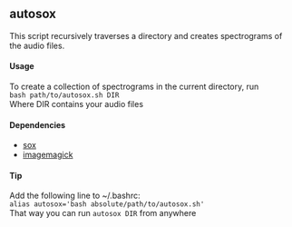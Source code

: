 ## autosox
This script recursively traverses a directory and creates spectrograms of the audio files.  

#### Usage  
To create a collection of spectrograms in the current directory, run  
```bash path/to/autosox.sh DIR```  
Where DIR contains your audio files

#### Dependencies
- [sox](http://sox.sourceforge.net/)  
- [imagemagick](https://imagemagick.org/index.php)  

#### Tip
Add the following line to ~/.bashrc:  
```alias autosox='bash absolute/path/to/autosox.sh'```  
That way you can run `autosox DIR` from anywhere
